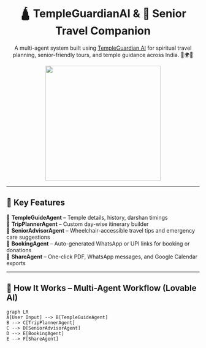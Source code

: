 <h1 align="center">🛕 TempleGuardianAI & 👵 Senior Travel Companion</h1>

<p align="center">
  A multi-agent system built using <a href="https://temple-guardian-ai.lovable.app/" target="_blank">TempleGuardian AI</a> for spiritual travel planning, senior-friendly tours, and temple guidance across India. 💬🌍✨
</p>

<p align="center">
  <img src="https://www.tourmyindia.com/heritage/images/brihadeeswarar1.jpg" width="300" />
</p>

---

## 🌟 Key Features

🔹 **TempleGuideAgent** – Temple details, history, darshan timings  
🔹 **TripPlannerAgent** – Custom day-wise itinerary builder  
🔹 **SeniorAdvisorAgent** – Wheelchair-accessible travel tips and emergency care suggestions  
🔹 **BookingAgent** – Auto-generated WhatsApp or UPI links for booking or donations  
🔹 **ShareAgent** – One-click PDF, WhatsApp messages, and Google Calendar exports  

---

## 🧠 How It Works – Multi-Agent Workflow (Lovable AI)

```mermaid
graph LR
A[User Input] --> B[TempleGuideAgent]
B --> C[TripPlannerAgent]
C --> D[SeniorAdvisorAgent]
D --> E[BookingAgent]
E --> F[ShareAgent]
